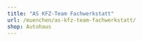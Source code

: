 ```yaml
---
title: "AS KFZ-Team Fachwerkstatt"
url: /muenchen/as-kfz-team-fachwerkstatt/
shop: Autohaus
---
```

